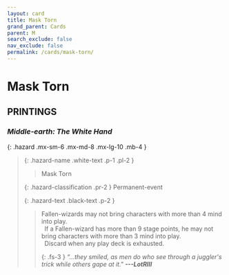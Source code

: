 ```yaml
---
layout: card
title: Mask Torn
grand_parent: Cards
parent: M
search_exclude: false
nav_exclude: false
permalink: /cards/mask-torn/
---
```


# Mask Torn


## PRINTINGS


### _Middle-earth: The White Hand_

{: .hazard .mx-sm-6 .mx-md-8 .mx-lg-10 .mb-4 }
> {: .hazard-name .white-text .p-1 .pl-2 }
> > <div class="hazard-mp"></div>
> > <div class="card-name">Mask Torn</div>
>
> {: .hazard-classification .pr-2 }
> Permanent-event
>
> {: .hazard-text .black-text .p-2 }
> > Fallen-wizards may not bring characters with more than 4 mind into play. <br>&ensp;If a Fallen-wizard has more than 9 stage points, he may not bring characters with more than 3 mind into play. <br>&ensp;Discard when any play deck is exhausted. 
> > 
> > {: .fs-3 } 
> > _“...they smiled, as men do who see through a juggler's trick while others gape at it."_ ***---&#65279;LotRIII*** 
>


